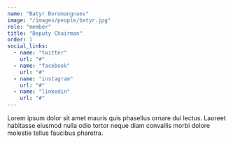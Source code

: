 ```yaml
---
name: "Batyr Boromangnaev"
image: "/images/people/batyr.jpg"
role: "member"
title: "Deputy Chairman"
order: 1
social_links:
  - name: "twitter"
    url: "#"
  - name: "facebook"
    url: "#"
  - name: "instagram"
    url: "#"
  - name: "linkedin"
    url: "#"
---
```

Lorem ipsum dolor sit amet mauris quis phasellus ornare dui lectus. Laoreet habitasse eiusmod nulla odio tortor neque diam convallis morbi dolore molestie tellus faucibus pharetra.